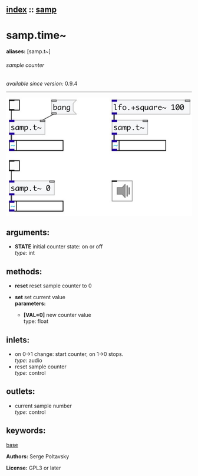 [index](index.html) :: [samp](category_samp.html)
---

# samp.time~
**aliases:** [samp.t\~]


###### sample counter

*available since version:* 0.9.4

---




[![example](../examples/img/samp.time~.jpg)](../examples/pd/samp.time~.pd)



## arguments:

* **STATE**
initial counter state: on or off<br>
_type:_ int<br>



## methods:

* **reset**
reset sample counter to 0<br>

* **set**
set current value<br>
  __parameters:__
  - **[VAL=0]** new counter value<br>
    type: float <br>






## inlets:

* on 0-&gt;1 change: start counter, on 1-&gt;0 stops.<br>
_type:_ audio
* reset sample counter<br>
_type:_ control



## outlets:

* current sample number<br>
_type:_ control



## keywords:

[base](keywords/base.html)






**Authors:** Serge Poltavsky




**License:** GPL3 or later





